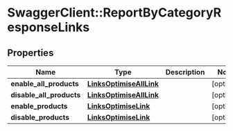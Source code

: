 # SwaggerClient::ReportByCategoryResponseLinks

## Properties
Name | Type | Description | Notes
------------ | ------------- | ------------- | -------------
**enable_all_products** | [**LinksOptimiseAllLink**](LinksOptimiseAllLink.md) |  | [optional] 
**disable_all_products** | [**LinksOptimiseAllLink**](LinksOptimiseAllLink.md) |  | [optional] 
**enable_products** | [**LinksOptimiseLink**](LinksOptimiseLink.md) |  | [optional] 
**disable_products** | [**LinksOptimiseLink**](LinksOptimiseLink.md) |  | [optional] 


